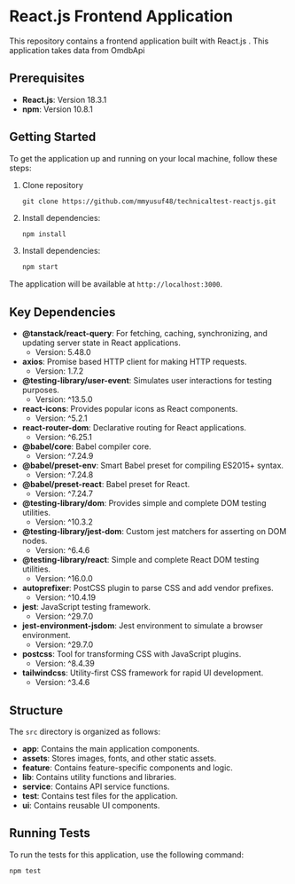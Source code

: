 # React.js Frontend Application

This repository contains a frontend application built with React.js . This application takes data from OmdbApi

## Prerequisites

- **React.js**: Version 18.3.1
- **npm**: Version 10.8.1

## Getting Started

To get the application up and running on your local machine, follow these steps:

1. Clone repository
    
    ```
    git clone https://github.com/mmyusuf48/technicaltest-reactjs.git
    ```

2. Install dependencies:

   ```bash
   npm install
   ```

3. Install dependencies:

   ```bash
   npm start
   ```

The application will be available at `http://localhost:3000`.

## Key Dependencies

- **@tanstack/react-query**: For fetching, caching, synchronizing, and updating server state in React applications.
  - Version: 5.48.0
- **axios**: Promise based HTTP client for making HTTP requests.
  - Version: 1.7.2
- **@testing-library/user-event**: Simulates user interactions for testing purposes.
  - Version: ^13.5.0
- **react-icons**: Provides popular icons as React components.
  - Version: ^5.2.1
- **react-router-dom**: Declarative routing for React applications.
  - Version: ^6.25.1
- **@babel/core**: Babel compiler core.
  - Version: ^7.24.9
- **@babel/preset-env**: Smart Babel preset for compiling ES2015+ syntax.
  - Version: ^7.24.8
- **@babel/preset-react**: Babel preset for React.
  - Version: ^7.24.7
- **@testing-library/dom**: Provides simple and complete DOM testing utilities.
  - Version: ^10.3.2
- **@testing-library/jest-dom**: Custom jest matchers for asserting on DOM nodes.
  - Version: ^6.4.6
- **@testing-library/react**: Simple and complete React DOM testing utilities.
  - Version: ^16.0.0
- **autoprefixer**: PostCSS plugin to parse CSS and add vendor prefixes.
  - Version: ^10.4.19
- **jest**: JavaScript testing framework.
  - Version: ^29.7.0
- **jest-environment-jsdom**: Jest environment to simulate a browser environment.
  - Version: ^29.7.0
- **postcss**: Tool for transforming CSS with JavaScript plugins.
  - Version: ^8.4.39
- **tailwindcss**: Utility-first CSS framework for rapid UI development.
  - Version: ^3.4.6


## Structure

The `src` directory is organized as follows:

- **app**: Contains the main application components.
- **assets**: Stores images, fonts, and other static assets.
- **feature**: Contains feature-specific components and logic.
- **lib**: Contains utility functions and libraries.
- **service**: Contains API service functions.
- **test**: Contains test files for the application.
- **ui**: Contains reusable UI components.

## Running Tests

To run the tests for this application, use the following command:

```bash
npm test
```